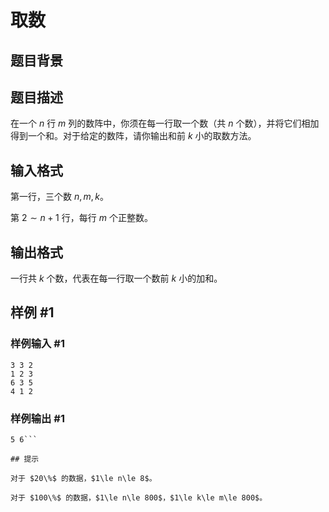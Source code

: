 # 取数

## 题目背景



## 题目描述

在一个 $n$ 行 $m$ 列的数阵中，你须在每一行取一个数（共 $n$ 个数），并将它们相加得到一个和。对于给定的数阵，请你输出和前 $k$ 小的取数方法。


## 输入格式

第一行，三个数 $n,m,k$。

第 $2\sim n+1$ 行，每行 $m$ 个正整数。

## 输出格式

一行共 $k$ 个数，代表在每一行取一个数前 $k$ 小的加和。

## 样例 #1

### 样例输入 #1
```
3 3 2
1 2 3
6 3 5
4 1 2
```

### 样例输出 #1

```
5 6```

## 提示

对于 $20\%$ 的数据，$1\le n\le 8$。

对于 $100\%$ 的数据，$1\le n\le 800$，$1\le k\le m\le 800$。

